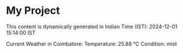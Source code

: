 # My Project

This content is dynamically generated in Indian Time (IST): 2024-12-01 15:14:00 IST


Current Weather in Coimbatore:
Temperature: 25.88 °C
Condition: mist
